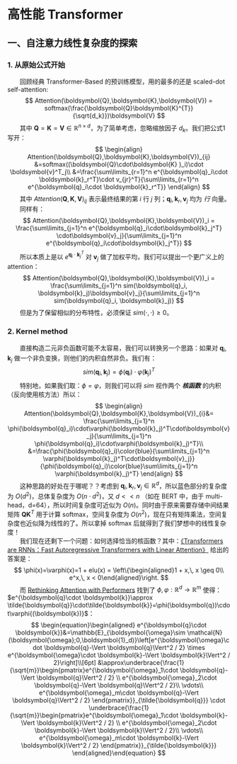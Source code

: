 # 高性能 Transformer
## 一、自注意力线性复杂度的探索
### 1. 从原始公式开始
&emsp;&emsp;回顾经典 Transformer-Based 的预训练模型，用的最多的还是  scaled-dot self-attention:  
$$
Attention(\boldsymbol{Q},\boldsymbol{K},\boldsymbol{V}) = softmax(\frac{\boldsymbol{Q}\boldsymbol{K}^{T}}{\sqrt{d_k}})\boldsymbol{V}
$$
&emsp;&emsp;其中 $\boldsymbol{Q}=\boldsymbol{K}=\boldsymbol{V}\in\mathbb{R}^{n\times d}$，为了简单考虑，忽略缩放因子 $d_k$。我们把公式1写开：  
$$
\begin{align}
Attention(\boldsymbol{Q},\boldsymbol{K},\boldsymbol{V})_{ij} &=softmax((\boldsymbol{Q}\cdot\boldsymbol{K}
)_i)\cdot \boldsymbol{v}^T_j\\
&=\frac{\sum\limits_{r=1}^n e^{\boldsymbol{q}_i\cdot \boldsymbol{k}_r^T}\cdot v_{jr}^T}{\sum\limits_{r=1}^n e^{\boldsymbol{q}_i\cdot \boldsymbol{k}_r^T}}
\end{align}
$$
&emsp;&emsp;其中 $Attention(\boldsymbol{Q},\boldsymbol{K},\boldsymbol{V})_{ij}$ 表示最终结果的第 $i$ 行 $j$ 列；$\boldsymbol{q}_i, \boldsymbol{k}_r,\boldsymbol{v}_j$ 均为 *行* 向量。  
&emsp;&emsp;同样有：  
$$
Attention(\boldsymbol{Q},\boldsymbol{K},\boldsymbol{V})_i = \frac{\sum\limits_{j=1}^n e^{\boldsymbol{q}_i\cdot\boldsymbol{k}_j^T} \cdot\boldsymbol{v}_j}{\sum\limits_{j=1}^n e^{\boldsymbol{q}_i\cdot\boldsymbol{k}_j^T}}
$$
&emsp;&emsp;所以本质上是以 $e^{\boldsymbol{q}_i\cdot\boldsymbol{k}_j^T}$ 对 $\boldsymbol{v}_j$ 做了加权平均，我们可以提出一个更广义上的 attention：  
$$
Attention(\boldsymbol{Q},\boldsymbol{K},\boldsymbol{V})_i = \frac{\sum\limits_{j=1}^n sim(\boldsymbol{q}_i, \boldsymbol{k}_j)\boldsymbol{v}_j}{\sum\limits_{j=1}^n sim(\boldsymbol{q}_i, \boldsymbol{k}_j)}
$$
&emsp;&emsp;但是为了保留相似的分布特性，必须保证 $sim(\cdot,\cdot)\geq 0$。  

### 2. Kernel method
&emsp;&emsp;直接构造二元非负函数可能不太容易，我们可以转换另一个思路：如果对 $\boldsymbol{q}_i,\boldsymbol{k}_j$ 做一个非负变换，则他们的内积自然非负。我们有：  
$$
sim(\boldsymbol{q}_i, \boldsymbol{k}_j) = \phi(\boldsymbol{q}_i)\cdot\varphi(\boldsymbol{k}_j)^T
$$
&emsp;&emsp;特别地，如果我们取：$\phi = \varphi$，则我们可以将 $sim$ 视作两个 ***核函数*** 的内积（反向使用核方法）所以：  
$$
\begin{align}
Attention(\boldsymbol{Q},\boldsymbol{K},\boldsymbol{V})_{i}&=
\frac{\sum\limits_{j=1}^n \phi(\boldsymbol{q}_i)\cdot\varphi(\boldsymbol{k}_j)^T\cdot\boldsymbol{v}_j}{\sum\limits_{j=1}^n \phi(\boldsymbol{q}_i)\cdot\varphi(\boldsymbol{k}_j)^T}\\
&=\frac{\phi(\boldsymbol{q}_i)\color{blue}{\sum\limits_{j=1}^n \varphi(\boldsymbol{k}_j)^T\cdot\boldsymbol{v}_j}}{\phi(\boldsymbol{q}_i)\color{blue}\sum\limits_{j=1}^n \varphi(\boldsymbol{k}_j)^T}
\end{align}
$$
&emsp;&emsp;这种思路的好处在于哪呢？？考虑到 $\boldsymbol{q}_i, \boldsymbol{k}_r,\boldsymbol{v}_j\in \mathbb{R}^d$，所以蓝色部分的复杂度为 $O(d^2)$，总体复杂度为 $O(n\cdot d^2)$，又 $d<<n$ （如在 BERT 中，由于 multi-head，d=64），所以时间复杂度可近似为 $O(n)$。同时由于原来需要存储中间结果矩阵 $\boldsymbol{Q}\boldsymbol{K}^{T}$ 用于计算 softmax，空间复杂度为 $O(n^2)$，现在只有矩阵乘法，空间复杂度也近似降为线性的了。所以拿掉 softmax 后就得到了我们梦想中的线性复杂度！  
&emsp;&emsp;我们现在还剩下一个问题：如何选择恰当的核函数？其中：[《Transformers are RNNs：Fast Autoregressive Transformers with Linear Attention》](https://github.com/HJHGJGHHG/NLPPapers/blob/main/PLM/Computational%20Efficiency/Efficient%20Model%20Architectures/Transformer%20to%20RNN/Transformers%20are%20RNNs%EF%BC%9AFast%20Autoregressive%20Transformers%20with%20Linear%20Attention.pdf) 给出的答案是：  
$$
\phi(x)=\varphi(x)=1 + elu(x) = \left\{\begin{aligned}1 + x,\, x \geq 0\\ e^x,\, x < 0\end{aligned}\right.
$$
&emsp;&emsp;而 [Rethinking Attention with Performers](https://arxiv.org/pdf/2009.14794.pdf) 找到了 $\phi,\varphi:\mathbb{R}^d \to\mathbb{R}^m$ 使得：$e^{\boldsymbol{q}\cdot \boldsymbol{k}}\approx \tilde{\boldsymbol{q}}\cdot\tilde{\boldsymbol{k}}=\phi(\boldsymbol{q})\cdot\varphi{(\boldsymbol{k})}$：  
$$
\begin{equation}\begin{aligned} 
e^{\boldsymbol{q}\cdot \boldsymbol{k}}&=\mathbb{E}_{\boldsymbol{\omega}\sim \mathcal{N}(\boldsymbol{\omega};0,\boldsymbol{1}_d)}\left[e^{\boldsymbol{\omega}\cdot \boldsymbol{q}-\Vert \boldsymbol{q}\Vert^2 / 2} \times e^{\boldsymbol{\omega}\cdot \boldsymbol{k}-\Vert \boldsymbol{k}\Vert^2 / 2}\right]\\[6pt] 
&\approx\underbrace{\frac{1}{\sqrt{m}}\begin{pmatrix}e^{\boldsymbol{\omega}_1\cdot \boldsymbol{q}-\Vert \boldsymbol{q}\Vert^2 / 2} \\ 
e^{\boldsymbol{\omega}_2\cdot \boldsymbol{q}-\Vert \boldsymbol{q}\Vert^2 / 2}\\ 
\vdots\\ 
e^{\boldsymbol{\omega}_m\cdot \boldsymbol{q}-\Vert \boldsymbol{q}\Vert^2 / 2} \end{pmatrix}}_{\tilde{\boldsymbol{q}}} 
\cdot  \underbrace{\frac{1}{\sqrt{m}}\begin{pmatrix}e^{\boldsymbol{\omega}_1\cdot \boldsymbol{k}-\Vert \boldsymbol{k}\Vert^2 / 2} \\ 
e^{\boldsymbol{\omega}_2\cdot \boldsymbol{k}-\Vert \boldsymbol{k}\Vert^2 / 2}\\ 
\vdots\\ 
e^{\boldsymbol{\omega}_m\cdot \boldsymbol{k}-\Vert \boldsymbol{k}\Vert^2 / 2} \end{pmatrix}}_{\tilde{\boldsymbol{k}}} 
\end{aligned}\end{equation}
$$
